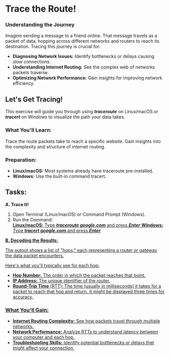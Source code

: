 # Trace the Route!  

### Understanding the Journey

Imagine sending a message to a friend online. That message travels as a packet of data, hopping across different networks and routers to reach its destination. Tracing this journey is crucial for:

* **Diagnosing Network Issues:** Identify bottlenecks or delays causing slow connections.
* **Understanding Internet Routing:** See the complex web of networks packets traverse.
* **Optimizing Network Performance:** Gain insights for improving network efficiency.

## Let's Get Tracing!
This exercise will guide you through using _**traceroute**_ on Linux/macOS or _**tracert**_ on Windows to visualize the path your data takes.

### What You'll Learn:
Trace the route packets take to reach a specific website.
Gain insights into the complexity and structure of internet routing.

### Preparation:
* **Linux/macOS:** Most systems already have traceroute pre-installed.
* **Windows:** Use the built-in command tracert.

## Tasks:

**A. Trace It!**
1. Open Terminal (Linux/macOS) or Command Prompt (Windows).
2. Run the Command:   
    **<u>Linux/macOS:<u>** Type _**traceroute google.com**_ and press _**Enter**_
    **Windows:** Type _**tracert google.com**_ and press _**Enter**_

**B. Decoding the Results:**

The output shows a list of "hops," each representing a router or gateway the data packet encounters.

Here's what you'll typically see for each hop:
* **Hop Number:** The order in which the packet reaches that point.
* **IP Address:** The unique identifier of the router.
* **Round-Trip Time** (RTT): The time (usually in milliseconds) it takes for a packet to reach that hop and return. It might be displayed three times for accuracy.

### What You'll Gain:

* **Internet Routing Complexity:** See how packets travel through multiple networks.
* **Network Performance:** Analyze RTTs to understand latency between your computer and each hop.
* **Troubleshooting Skills:** Identify potential bottlenecks or delays that might affect your connection.

